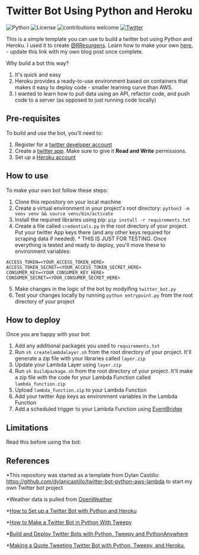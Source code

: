# Twitter Bot Using Python and Heroku

![Python](https://img.shields.io/badge/Python-v3.8.3-brightgreen) ![License](https://img.shields.io/badge/license-MIT-blue) ![contributions welcome](https://img.shields.io/badge/contributions-welcome-brightgreen.svg?style=flat) [![Twitter](https://img.shields.io/twitter/follow/funsizeathlete.svg?style=social&label=@funsizeathlete)](https://twitter.com/funsizeathlete)

This is a simple template you can use to build a twitter bot using Python and Heroku. I used it to create [@RResurgens](https://twitter.com/RResurgens). Learn how to make your own [here.](https://dylancastillo.co/how-to-make-a-twitter-bot-for-free/) - update this link with my own blog post once complete. 
 
Why build a bot this way?
 
 1. It's quick and easy 
 2. Heroku provides a ready-to-use environment based on containers that makes it easy to deploy code - smaller learning curve than AWS.
 3. I wanted to learn how to pull data using an API, refactor code, and push code to a server (as opposed to just running code locally)
 
## Pre-requisites

To build and use the bot, you'll need to:
 
 1. Register for a [twitter developer account](https://developer.twitter.com/en)  
 2. Create a [twitter app](https://developer.twitter.com/en/portal/projects-and-apps). Make sure to give it **Read and Write** permissions.
 3. Set up a [Heroku account](https://www.heroku.com/)
 
## How to use

To make your own bot follow these steps:

1. Clone this repository on your local machine
2. Create a virtual environment in your project's root directory: `python3 -m venv venv && source venv/bin/activate`
3. Install the required libraries using pip: `pip install -r requirements.txt`
4. Create a file called `credentials.py` in the root directory of your project. Put your twitter App keys there (and any other keys required for scraping data if needed). * THIS IS JUST FOR TESTING. Once everything is tested and ready to deploy, you'll move these to environment variables:
```
ACCESS_TOKEN=<YOUR_ACCESS_TOKEN_HERE>
ACCESS_TOKEN_SECRET=<YOUR_ACCESS_TOKEN_SECRET_HERE>
CONSUMER_KEY=<YOUR_CONSUMER_KEY_HERE>
CONSUMER_SECRET=<YOUR_CONSUMER_SECRET_HERE>
```
5. Make changes in the logic of the bot by modyifing `twitter_bot.py`
6. Test your changes locally by running `python entrypoint.py` from the root directory of your project

## How to deploy

Once you are happy with your bot:

1. Add any additional packages you used to `requirements.txt`
2. Run `sh createlambdalayer.sh` from the root directory of your project. It'll generate a zip file with your libraries called `layer.zip`
3. Update your Lambda Layer using `layer.zip`
4. Run `sh buildpackage.sh` from the root directory of your project. It'll make a zip file with the code for your Lambda Function called `lambda_function.zip`
5. Upload `lambda_function.zip` to your Lambda Function
6. Add your twitter App keys as environment variables in the Lambda Function
7. Add a scheduled trigger to your Lambda Function using [EventBridge](https://docs.aws.amazon.com/eventbridge/latest/userguide/run-lambda-schedule.html) 

## Limitations

Read this before using the bot:



## References

*This repository was started as a template from Dylan Castillo: https://github.com/dylanjcastillo/twitter-bot-python-aws-lambda to start my own Twitter bot project

*Weather data is pulled from [OpenWeather](https://home.openweathermap.org/)

*[How to Set up a Twitter Bot with Python and Heroku](https://dev.to/emcain/how-to-set-up-a-twitter-bot-with-python-and-heroku-1n39)

*[How to Make a Twitter Bot in Python With Tweepy](https://realpython.com/twitter-bot-python-tweepy/#deploying-bots-to-a-server-using-docker)

*[Build and Deploy Twitter Bots with Python, Tweepy and PythonAnywhere](https://www.twilio.com/blog/build-deploy-twitter-bots-python-tweepy-pythonanywhere)

*[Making a Quote Tweeting Twitter Bot with Python, Tweepy, and Heroku.](https://medium.com/datadriveninvestor/making-a-quote-tweeting-twitter-bot-with-python-tweepy-and-heroku-69a11cd3f47e)



